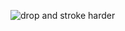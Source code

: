 ![drop and stroke harder](https://github.com/user-attachments/assets/399b9e52-c0d9-4ad4-8a0f-65c27d3d50e4)
